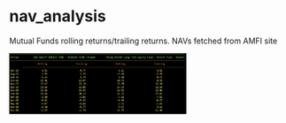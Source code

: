 # nav_analysis

Mutual Funds rolling returns/trailing returns. NAVs fetched from AMFI site

<img width="320" src="media/nav_analysis.png" alt="Chalk">




